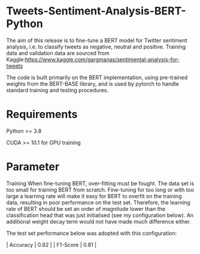 # Tweets-Sentiment-Analysis-BERT-Python
The aim of this release is to fine-tune a BERT model for Twitter sentiment analysis, i.e. to classify tweets as negative, neutral and positive. Training data and validation data are sourced from Kaggle:https://www.kaggle.com/gargmanas/sentimental-analysis-for-tweets


The code is built primarily on the BERT implementation, using pre-trained weights from the BERT-BASE library, and is used by pytorch to handle standard training and testing procedures.

# Requirements
Python >= 3.8

CUDA >= 10.1 for GPU training

# Parameter
Training
When fine-tuning BERT, over-fitting must be fought. The data set is too small for training BERT from scratch. Fine-tuning for too long or with too large a learning rate will make it easy for BERT to overfit on the training data, resulting in poor performance on the test set. Therefore, the learning rate of BERT should be set an order of magnitude lower than the classification head that was just initialised (see my configuration below). An additional weight decay term would not have made much difference either.

The test set performance below was adopted with this configuration:

| Accuracy  | 0.82  |
| F1-Score | 0.81  |
	
